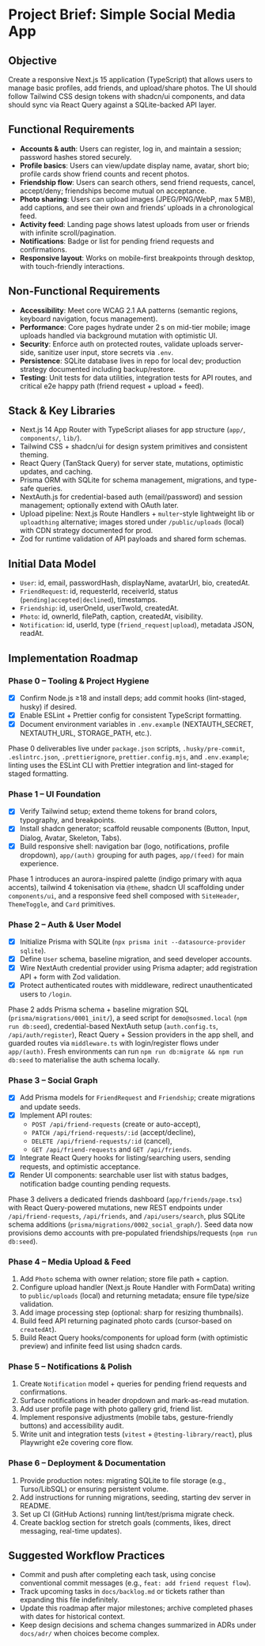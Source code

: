 # Project Brief: Simple Social Media App

## Objective

Create a responsive Next.js 15 application (TypeScript) that allows users to manage basic profiles, add friends, and upload/share photos. The UI should follow Tailwind CSS design tokens with shadcn/ui components, and data should sync via React Query against a SQLite-backed API layer.

## Functional Requirements

- **Accounts & auth**: Users can register, log in, and maintain a session; password hashes stored securely.
- **Profile basics**: Users can view/update display name, avatar, short bio; profile cards show friend counts and recent photos.
- **Friendship flow**: Users can search others, send friend requests, cancel, accept/deny; friendships become mutual on acceptance.
- **Photo sharing**: Users can upload images (JPEG/PNG/WebP, max 5 MB), add captions, and see their own and friends’ uploads in a chronological feed.
- **Activity feed**: Landing page shows latest uploads from user or friends with infinite scroll/pagination.
- **Notifications**: Badge or list for pending friend requests and confirmations.
- **Responsive layout**: Works on mobile-first breakpoints through desktop, with touch-friendly interactions.

## Non-Functional Requirements

- **Accessibility**: Meet core WCAG 2.1 AA patterns (semantic regions, keyboard navigation, focus management).
- **Performance**: Core pages hydrate under 2 s on mid-tier mobile; image uploads handled via background mutation with optimistic UI.
- **Security**: Enforce auth on protected routes, validate uploads server-side, sanitize user input, store secrets via `.env`.
- **Persistence**: SQLite database lives in repo for local dev; production strategy documented including backup/restore.
- **Testing**: Unit tests for data utilities, integration tests for API routes, and critical e2e happy path (friend request + upload + feed).

## Stack & Key Libraries

- Next.js 14 App Router with TypeScript aliases for app structure (`app/`, `components/`, `lib/`).
- Tailwind CSS + shadcn/ui for design system primitives and consistent theming.
- React Query (TanStack Query) for server state, mutations, optimistic updates, and caching.
- Prisma ORM with SQLite for schema management, migrations, and type-safe queries.
- NextAuth.js for credential-based auth (email/password) and session management; optionally extend with OAuth later.
- Upload pipeline: Next.js Route Handlers + `multer`-style lightweight lib or `uploadthing` alternative; images stored under `/public/uploads` (local) with CDN strategy documented for prod.
- Zod for runtime validation of API payloads and shared form schemas.

## Initial Data Model

- `User`: id, email, passwordHash, displayName, avatarUrl, bio, createdAt.
- `FriendRequest`: id, requesterId, receiverId, status (`pending|accepted|declined`), timestamps.
- `Friendship`: id, userOneId, userTwoId, createdAt.
- `Photo`: id, ownerId, filePath, caption, createdAt, visibility.
- `Notification`: id, userId, type (`friend_request|upload`), metadata JSON, readAt.

## Implementation Roadmap

### Phase 0 – Tooling & Project Hygiene

- [x] Confirm Node.js ≥18 and install deps; add commit hooks (lint-staged, husky) if desired.
- [x] Enable ESLint + Prettier config for consistent TypeScript formatting.
- [x] Document environment variables in `.env.example` (NEXTAUTH_SECRET, NEXTAUTH_URL, STORAGE_PATH, etc.).

Phase 0 deliverables live under `package.json` scripts, `.husky/pre-commit`, `.eslintrc.json`, `.prettierignore`, `prettier.config.mjs`, and `.env.example`; linting uses the ESLint CLI with Prettier integration and lint-staged for staged formatting.

### Phase 1 – UI Foundation

- [x] Verify Tailwind setup; extend theme tokens for brand colors, typography, and breakpoints.
- [x] Install shadcn generator; scaffold reusable components (Button, Input, Dialog, Avatar, Skeleton, Tabs).
- [x] Build responsive shell: navigation bar (logo, notifications, profile dropdown), `app/(auth)` grouping for auth pages, `app/(feed)` for main experience.

Phase 1 introduces an aurora-inspired palette (indigo primary with aqua accents), tailwind 4 tokenisation via `@theme`, shadcn UI scaffolding under `components/ui`, and a responsive feed shell composed with `SiteHeader`, `ThemeToggle`, and `Card` primitives.

### Phase 2 – Auth & User Model

- [x] Initialize Prisma with SQLite (`npx prisma init --datasource-provider sqlite`).
- [x] Define `User` schema, baseline migration, and seed developer accounts.
- [x] Wire NextAuth credential provider using Prisma adapter; add registration API + form with Zod validation.
- [x] Protect authenticated routes with middleware, redirect unauthenticated users to `/login`.

Phase 2 adds Prisma schema + baseline migration SQL (`prisma/migrations/0001_init/`), a seed script for `demo@sosmed.local` (`npm run db:seed`), credential-based NextAuth setup (`auth.config.ts`, `/api/auth/register`), React Query + Session providers in the app shell, and guarded routes via `middleware.ts` with login/register flows under `app/(auth)`. Fresh environments can run `npm run db:migrate && npm run db:seed` to materialise the auth schema locally.

### Phase 3 – Social Graph

- [x] Add Prisma models for `FriendRequest` and `Friendship`; create migrations and update seeds.
- [x] Implement API routes:
  - `POST /api/friend-requests` (create or auto-accept),
  - `PATCH /api/friend-requests/:id` (accept/decline),
  - `DELETE /api/friend-requests/:id` (cancel),
  - `GET /api/friend-requests` and `GET /api/friends`.
- [x] Integrate React Query hooks for listing/searching users, sending requests, and optimistic acceptance.
- [x] Render UI components: searchable user list with status badges, notification badge counting pending requests.

Phase 3 delivers a dedicated friends dashboard (`app/friends/page.tsx`) with React Query-powered mutations, new REST endpoints under `/api/friend-requests`, `/api/friends`, and `/api/users/search`, plus SQLite schema additions (`prisma/migrations/0002_social_graph/`). Seed data now provisions demo accounts with pre-populated friendships/requests (`npm run db:seed`).

### Phase 4 – Media Upload & Feed

1. Add `Photo` schema with owner relation; store file path + caption.
2. Configure upload handler (Next.js Route Handler with FormData) writing to `public/uploads` (local) and returning metadata; ensure file type/size validation.
3. Add image processing step (optional: sharp for resizing thumbnails).
4. Build feed API returning paginated photo cards (cursor-based on `createdAt`).
5. Build React Query hooks/components for upload form (with optimistic preview) and infinite feed list using shadcn cards.

### Phase 5 – Notifications & Polish

1. Create `Notification` model + queries for pending friend requests and confirmations.
2. Surface notifications in header dropdown and mark-as-read mutation.
3. Add user profile page with photo gallery grid, friend list.
4. Implement responsive adjustments (mobile tabs, gesture-friendly buttons) and accessibility audit.
5. Write unit and integration tests (`vitest` + `@testing-library/react`), plus Playwright e2e covering core flow.

### Phase 6 – Deployment & Documentation

1. Provide production notes: migrating SQLite to file storage (e.g., Turso/LibSQL) or ensuring persistent volume.
2. Add instructions for running migrations, seeding, starting dev server in README.
3. Set up CI (GitHub Actions) running lint/test/prisma migrate check.
4. Create backlog section for stretch goals (comments, likes, direct messaging, real-time updates).

## Suggested Workflow Practices

- Commit and push after completing each task, using concise conventional commit messages (e.g., `feat: add friend request flow`).
- Track upcoming tasks in `docs/backlog.md` or tickets rather than expanding this file indefinitely.
- Update this roadmap after major milestones; archive completed phases with dates for historical context.
- Keep design decisions and schema changes summarized in ADRs under `docs/adr/` when choices become complex.
